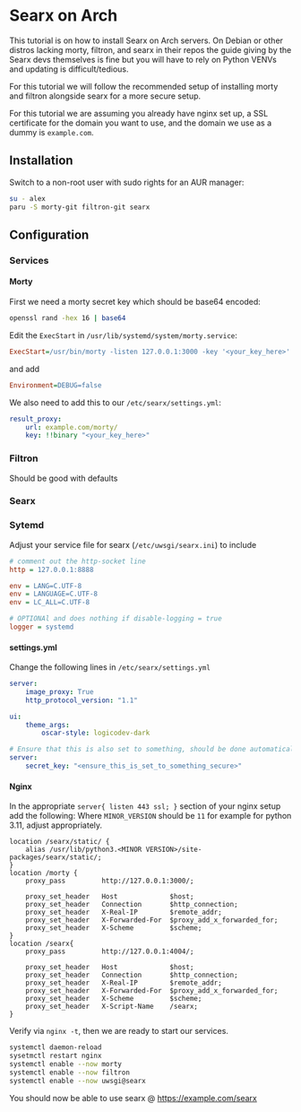 # Searx on Arch
This tutorial is on how to install Searx on Arch servers.
On Debian or other distros lacking morty, filtron, and searx in their repos the guide giving by the Searx devs themselves is fine but you will have to rely on Python VENVs and updating is difficult/tedious.

For this tutorial we will follow the recommended setup of installing morty and filtron alongside searx for a more secure setup.

For this tutorial we are assuming you already have nginx set up, a SSL certificate for the domain you want to use, and the domain we use as a dummy is `example.com`.

## Installation
Switch to a non-root user with sudo rights for an AUR manager:
```sh
su - alex
paru -S morty-git filtron-git searx
```

## Configuration
### Services
#### Morty
First we need a morty secret key which should be base64 encoded:
```sh
openssl rand -hex 16 | base64
```

Edit the `ExecStart` in `/usr/lib/systemd/system/morty.service`:
```ini
ExecStart=/usr/bin/morty -listen 127.0.0.1:3000 -key '<your_key_here>' -timeout 5
```
and add
```ini
Environment=DEBUG=false
```

We also need to add this to our `/etc/searx/settings.yml`:
```yml
result_proxy:
	url: example.com/morty/
	key: !!binary "<your_key_here>"
```

### Filtron
Should be good with defaults

### Searx
### Sytemd
Adjust your service file for searx (`/etc/uwsgi/searx.ini`) to include
```ini
# comment out the http-socket line
http = 127.0.0.1:8888

env = LANG=C.UTF-8
env = LANGUAGE=C.UTF-8
env = LC_ALL=C.UTF-8

# OPTIONAl and does nothing if disable-logging = true
logger = systemd
```

#### settings.yml
Change the following lines in `/etc/searx/settings.yml`
```yml
server:
	image_proxy: True
	http_protocol_version: "1.1"

ui:
	theme_args:
		oscar-style: logicodev-dark

# Ensure that this is also set to something, should be done automatically by the PKGBUILD for searx
server:
	secret_key: "<ensure_this_is_set_to_something_secure>"
```

#### Nginx

In the appropriate `server{ listen 443 ssl; }` section of your nginx setup add the following:
Where `MINOR_VERSION` should be `11` for example for python 3.11, adjust appropriately.
```nginx
location /searx/static/ {
	alias /usr/lib/python3.<MINOR VERSION>/site-packages/searx/static/;
}
location /morty {
	proxy_pass         http://127.0.0.1:3000/;

	proxy_set_header   Host             $host;
	proxy_set_header   Connection       $http_connection;
	proxy_set_header   X-Real-IP        $remote_addr;
	proxy_set_header   X-Forwarded-For  $proxy_add_x_forwarded_for;
	proxy_set_header   X-Scheme         $scheme;
}
location /searx{
    proxy_pass         http://127.0.0.1:4004/;

    proxy_set_header   Host             $host;
    proxy_set_header   Connection       $http_connection;
    proxy_set_header   X-Real-IP        $remote_addr;
    proxy_set_header   X-Forwarded-For  $proxy_add_x_forwarded_for;
    proxy_set_header   X-Scheme         $scheme;
    proxy_set_header   X-Script-Name    /searx;
}
```

Verify via `nginx -t`, then we are ready to start our services.

```sh
systemctl daemon-reload
sysetmctl restart nginx
systemctl enable --now morty
systemctl enable --now filtron
systemctl enable --now uwsgi@searx
```

You should now be able to use searx @ https://example.com/searx
